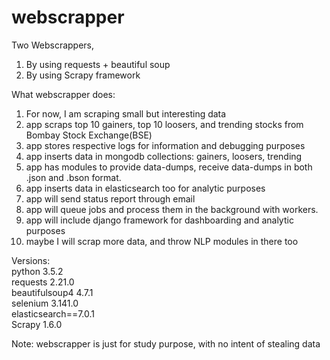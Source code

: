 # webscrapper     
Two Webscrappers,        
1. By using requests + beautiful soup            
2. By using Scrapy framework                  

What webscrapper does:           
1. For now, I am scraping small but interesting data     
2. app scraps top 10 gainers, top 10 loosers, and trending stocks from Bombay Stock Exchange(BSE)            
3. app stores respective logs for information and debugging purposes      
4. app inserts data in mongodb collections: gainers, loosers, trending         
5. app has modules to provide data-dumps, receive data-dumps in both .json and .bson format.		
5. app inserts data in elasticsearch too for analytic purposes       
6. app will send status report through email      
7. app will queue jobs and process them in the background with workers.     
8. app will include django framework for dashboarding and analytic purposes    
9. maybe I will scrap more data, and throw NLP modules in there too      

Versions:         
python 3.5.2           
requests 2.21.0            
beautifulsoup4 4.7.1                
selenium 3.141.0          
elasticsearch==7.0.1               
Scrapy 1.6.0   
 
Note: webscrapper is just for study purpose, with no intent of stealing data           



